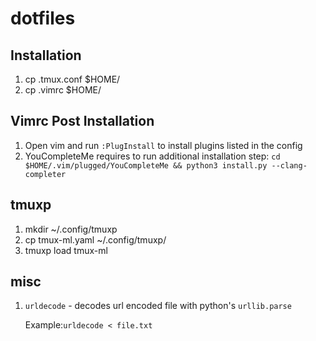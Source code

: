 # dotfiles

## Installation
1. cp .tmux.conf $HOME/
1. cp .vimrc $HOME/

## Vimrc Post Installation
1. Open vim and run `:PlugInstall` to install plugins listed in the config
1. YouCompleteMe requires to run additional installation step: `cd $HOME/.vim/plugged/YouCompleteMe && python3 install.py --clang-completer`


## tmuxp
1. mkdir ~/.config/tmuxp
2. cp tmux-ml.yaml ~/.config/tmuxp/
3. tmuxp load tmux-ml

## misc
1. `urldecode` - decodes url encoded file with python's `urllib.parse`

   Example:`urldecode < file.txt`

